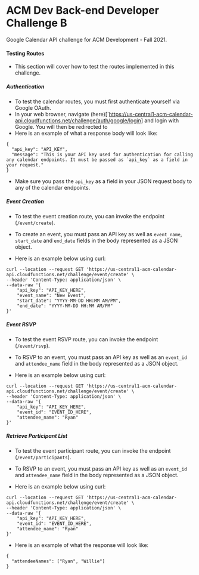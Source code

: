 # ACM Dev Back-end Developer Challenge B

Google Calendar API challenge for ACM Development - Fall 2021.

#### Testing Routes

- This section will cover how to test the routes implemented in this challenge.

##### Authentication

- To test the calendar routes, you must first authenticate yourself via Google OAuth.
- In your web browser, navigate (here)[`https://us-central1-acm-calendar-api.cloudfunctions.net/challenge/auth/google/login] and login with Google. You will then be redirected to
- Here is an example of what a response body will look like:

```
{
  "api_key": "API_KEY",
  "message": "This is your API key used for authentication for calling any calendar endpoints. It must be passed as `api_key` as a field in your request."
}
```

- Make sure you pass the `api_key` as a field in your JSON request body to any of the calendar endpoints.

##### Event Creation

- To test the event creation route, you can invoke the endpoint (`/event/create`).

- To create an event, you must pass an API key as well as `event_name`, `start_date` and `end_date` fields in the body represented as a JSON object.

- Here is an example below using curl:

```
curl --location --request GET 'https://us-central1-acm-calendar-api.cloudfunctions.net/challenge/event/create' \
--header 'Content-Type: application/json' \
--data-raw '{
    "api_key": "API_KEY_HERE",
    "event_name": "New Event",
    "start_date": "YYYY-MM-DD HH:MM AM/PM",
    "end_date": "YYYY-MM-DD HH:MM AM/PM"
}'
```

##### Event RSVP

- To test the event RSVP route, you can invoke the endpoint (`/event/rsvp`).

- To RSVP to an event, you must pass an API key as well as an `event_id` and `attendee_name` field in the body represented as a JSON object.

- Here is an example below using curl:

```
curl --location --request GET 'https://us-central1-acm-calendar-api.cloudfunctions.net/challenge/event/create' \
--header 'Content-Type: application/json' \
--data-raw '{
    "api_key": "API_KEY_HERE",
    "event_id": "EVENT_ID_HERE",
    "attendee_name": "Ryan"
}'
```

##### Retrieve Participant List

- To test the event participant route, you can invoke the endpoint (`/event/participants`).

- To RSVP to an event, you must pass an API key as well as an `event_id` and `attendee_name` field in the body represented as a JSON object.

- Here is an example below using curl:

```
curl --location --request GET 'https://us-central1-acm-calendar-api.cloudfunctions.net/challenge/event/create' \
--header 'Content-Type: application/json' \
--data-raw '{
    "api_key": "API_KEY_HERE",
    "event_id": "EVENT_ID_HERE",
    "attendee_name": "Ryan"
}'
```

- Here is an example of what the response will look like:

```
{
  "attendeeNames": ["Ryan", "Willie"]
}
```

